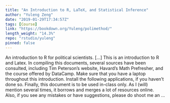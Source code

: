 ```yaml
---
title: "An Introduction to R, LaTeX, and Statistical Inference"
author: "Yuleng Zeng"
date: "2019-01-29T17:34:57Z"
tags: [Course]
link: "https://bookdown.org/Yuleng/polimethod/"
length_weight: "14.3%"
repo: "rstudio/yuleng"
pinned: false
---
```


An introduction to R for political scientists. [...] This is an introduction to R and Latex. In compiling this documents, several sources have been consulted, including Tim Peterson’s website, Havard’s Math Prefresher, and the course offered by DataCamp. Make sure that you have a laptop throughout this introduction. Install the following applications, if you haven’t done so. Finally, this document is to be used in-class only. As I (will) mention several times, it borrows and merges a lot of resources online. Also, if you see any mistakes or have suggestions, please do shoot me an ...
